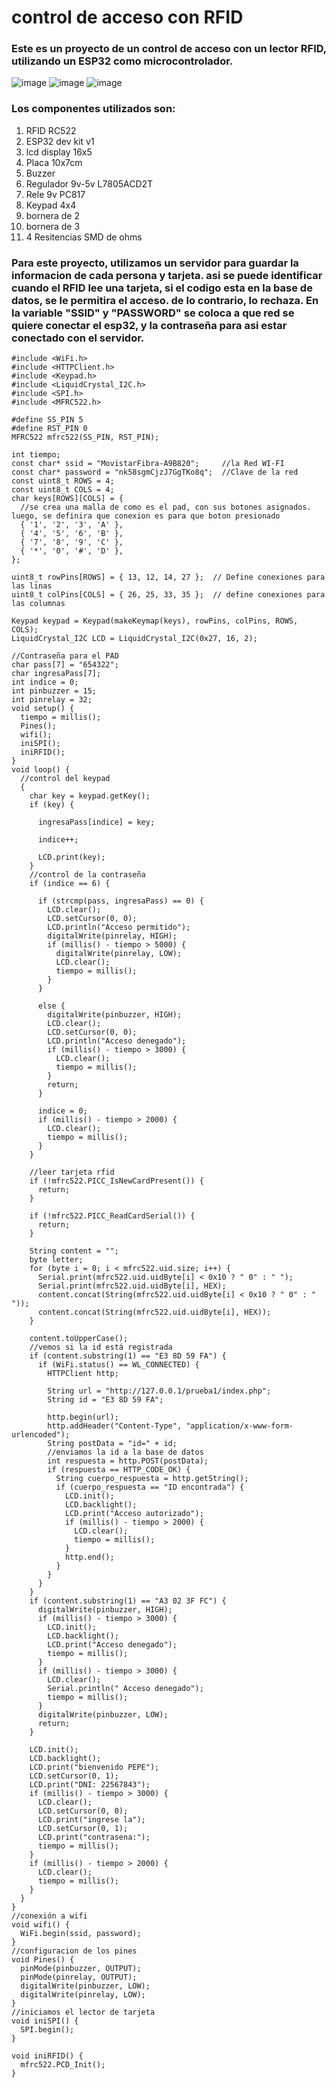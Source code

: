# control de acceso con RFID
### Este es un proyecto de un control de acceso con un lector RFID, utilizando un ESP32 como microcontrolador.
![image](https://github.com/user-attachments/assets/c7004d5c-50b9-4dec-84d9-a7679e8b6d6a)
![image](https://github.com/user-attachments/assets/9a933691-8b28-4c64-866c-f5e091b44782)
![image](https://github.com/user-attachments/assets/a8055412-127c-48c3-94c0-14702be54389)

### Los componentes utilizados son:
1. RFID RC522
2. ESP32 dev kit v1
3. lcd display 16x5
4. Placa 10x7cm
5. Buzzer
6. Regulador 9v-5v L7805ACD2T
7. Rele 9v PC817
8. Keypad 4x4
9. bornera de 2
10. bornera de 3
11. 4 Resitencias SMD de ohms

### Para este proyecto, utilizamos un servidor para guardar la informacion de cada persona y tarjeta. asi se puede identificar cuando el RFID lee una tarjeta, si el codigo esta en la base de datos, se le permitira el acceso. de lo contrario, lo rechaza. En la variable "SSID" y "PASSWORD" se coloca a que red se quiere conectar el esp32, y la contraseña para asi estar conectado con el servidor.
```
#include <WiFi.h>
#include <HTTPClient.h>
#include <Keypad.h>
#include <LiquidCrystal_I2C.h>
#include <SPI.h>
#include <MFRC522.h>

#define SS_PIN 5
#define RST_PIN 0
MFRC522 mfrc522(SS_PIN, RST_PIN);

int tiempo;
const char* ssid = "MovistarFibra-A9B820";     //la Red WI-FI
const char* password = "nk58sgmCjzJ7GgTKo8q";  //Clave de la red
const uint8_t ROWS = 4;
const uint8_t COLS = 4;
char keys[ROWS][COLS] = {
  //se crea una malla de como es el pad, con sus botones asignados. luego, se definira que conexion es para que boton presionado
  { '1', '2', '3', 'A' },
  { '4', '5', '6', 'B' },
  { '7', '8', '9', 'C' },
  { '*', '0', '#', 'D' },
};

uint8_t rowPins[ROWS] = { 13, 12, 14, 27 };  // Define conexiones para las linas
uint8_t colPins[COLS] = { 26, 25, 33, 35 };  // define conexiones para las columnas

Keypad keypad = Keypad(makeKeymap(keys), rowPins, colPins, ROWS, COLS);
LiquidCrystal_I2C LCD = LiquidCrystal_I2C(0x27, 16, 2);

//Contraseña para el PAD
char pass[7] = "654322";
char ingresaPass[7];
int indice = 0;
int pinbuzzer = 15;
int pinrelay = 32;
void setup() {
  tiempo = millis();
  Pines();
  wifi();
  iniSPI();
  iniRFID();
}
void loop() {
  //control del keypad
  {
    char key = keypad.getKey();
    if (key) {

      ingresaPass[indice] = key;

      indice++;

      LCD.print(key);
    }
    //control de la contraseña
    if (indice == 6) {

      if (strcmp(pass, ingresaPass) == 0) {
        LCD.clear();
        LCD.setCursor(0, 0);
        LCD.println("Acceso permitido");
        digitalWrite(pinrelay, HIGH);
        if (millis() - tiempo > 5000) {
          digitalWrite(pinrelay, LOW);
          LCD.clear();
          tiempo = millis();
        }
      }

      else {
        digitalWrite(pinbuzzer, HIGH);
        LCD.clear();
        LCD.setCursor(0, 0);
        LCD.println("Acceso denegado");
        if (millis() - tiempo > 3000) {
          LCD.clear();
          tiempo = millis();
        }
        return;
      }

      indice = 0;
      if (millis() - tiempo > 2000) {
        LCD.clear();
        tiempo = millis();
      }
    }

    //leer tarjeta rfid
    if (!mfrc522.PICC_IsNewCardPresent()) {
      return;
    }

    if (!mfrc522.PICC_ReadCardSerial()) {
      return;
    }

    String content = "";
    byte letter;
    for (byte i = 0; i < mfrc522.uid.size; i++) {
      Serial.print(mfrc522.uid.uidByte[i] < 0x10 ? " 0" : " ");
      Serial.print(mfrc522.uid.uidByte[i], HEX);
      content.concat(String(mfrc522.uid.uidByte[i] < 0x10 ? " 0" : " "));
      content.concat(String(mfrc522.uid.uidByte[i], HEX));
    }

    content.toUpperCase();
    //vemos si la id está registrada
    if (content.substring(1) == "E3 8D 59 FA") {
      if (WiFi.status() == WL_CONNECTED) {
        HTTPClient http;

        String url = "http://127.0.0.1/prueba1/index.php";
        String id = "E3 8D 59 FA";

        http.begin(url);
        http.addHeader("Content-Type", "application/x-www-form-urlencoded");
        String postData = "id=" + id;
        //enviamos la id a la base de datos
        int respuesta = http.POST(postData);
        if (respuesta == HTTP_CODE_OK) {
          String cuerpo_respuesta = http.getString();
          if (cuerpo_respuesta == "ID encontrada") {
            LCD.init();
            LCD.backlight();
            LCD.print("Acceso autorizado");
            if (millis() - tiempo > 2000) {
              LCD.clear();
              tiempo = millis();
            }
            http.end();
          }
        }
      }
    }
    if (content.substring(1) == "A3 02 3F FC") {
      digitalWrite(pinbuzzer, HIGH);
      if (millis() - tiempo > 3000) {
        LCD.init();
        LCD.backlight();
        LCD.print("Acceso denegado");
        tiempo = millis();
      }
      if (millis() - tiempo > 3000) {
        LCD.clear();
        Serial.println(" Acceso denegado");
        tiempo = millis();
      }
      digitalWrite(pinbuzzer, LOW);
      return;
    }

    LCD.init();
    LCD.backlight();
    LCD.print("bienvenido PEPE");
    LCD.setCursor(0, 1);
    LCD.print("DNI: 22567843");
    if (millis() - tiempo > 3000) {
      LCD.clear();
      LCD.setCursor(0, 0);
      LCD.print("ingrese la");
      LCD.setCursor(0, 1);
      LCD.print("contrasena:");
      tiempo = millis();
    }
    if (millis() - tiempo > 2000) {
      LCD.clear();
      tiempo = millis();
    }
  }
}
//conexión a wifi
void wifi() {
  WiFi.begin(ssid, password);
}
//configuracion de los pines
void Pines() {
  pinMode(pinbuzzer, OUTPUT);
  pinMode(pinrelay, OUTPUT);
  digitalWrite(pinbuzzer, LOW);
  digitalWrite(pinrelay, LOW);
}
//iniciamos el lector de tarjeta
void iniSPI() {
  SPI.begin();
}

void iniRFID() {
  mfrc522.PCD_Init();
}
```
